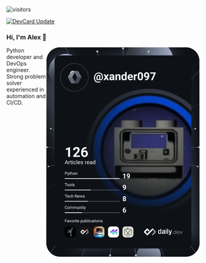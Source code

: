 ![visitors](https://visitor-badge.glitch.me/badge?page_id=alexbillingham.alexbillingham&left_color=green&right_color=red)

[![DevCard Update](https://github.com/alexbillingham/alexbillingham/actions/workflows/DevCard.yml/badge.svg)](https://github.com/alexbillingham/alexbillingham/actions/workflows/DevCard.yml)

### Hi, I'm Alex 👋
<a href="https://app.daily.dev/xander097"><img src="https://raw.githubusercontent.com/TraitorXander/TraitorXander/421ee232530ecfb5d461f51b0b009dc0d6e39da2/devcard.svg" width="400" alt="Alex's Dev Card" align="right"/></a>

Python developer and DevOps engineer. Strong problem solver experienced in automation and CI/CD.

<!--
**TraitorXander/TraitorXander** is a ✨ _special_ ✨ repository because its `README.md` (this file) appears on your GitHub profile.

Here are some ideas to get you started:

- 🔭 I’m currently working on ...
- 🌱 I’m currently learning ...
- 👯 I’m looking to collaborate on ...
- 🤔 I’m looking for help with ...
- 💬 Ask me about ...
- 📫 How to reach me: ...
- 😄 Pronouns: ...
- ⚡ Fun fact: ...
-->
<!-- <a href="https://app.daily.dev/xander097"><img src="https://raw.githubusercontent.com/TraitorXander/TraitorXander/421ee232530ecfb5d461f51b0b009dc0d6e39da2/devcard.svg" width="400" alt="Alex's Dev Card" align="right"/></a> -->
